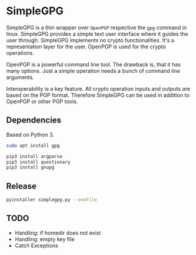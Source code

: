 # SimpleGPG

SimpleGPG is a thin wrapper over `OpenPGP` respective the `gpg` command in linux. 
SimpleGPG provides a simple text user interface where it guides the user through.
SimpleGPG implements no crypto functionalities. It's a representation layer 
for the user. OpenPGP is used for the crypto operations. 

OpenPGP is a powerful command line tool. The drawback is, that it has many options. 
Just a simple operation needs a bunch of command line arguments.

Interoperability is a key feature. All crypto operation inputs and outputs are based
on the PGP format. Therefore SimpleGPG can be used in addition to OpenPGP or other PGP
tools.

## Dependencies

Based on Python 3.

```bash
sudo apt install gpg

pip3 install argparse
pip3 install questionary
pip3 install gnupg
```

## Release 

```bash
pyinstaller simplegpg.py --onefile
```

## TODO
- Handling: if homedir does not exist
- Handling: empty key file 
- Catch Exceptions

